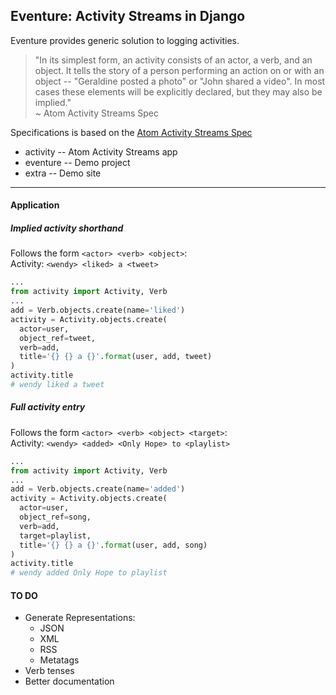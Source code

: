 Eventure: Activity Streams in Django
---
Eventure provides generic solution to logging activities.

> "In its simplest form, an activity consists of an actor, a verb, and an object. It tells the story of a person performing an action on or with an object -- "Geraldine posted a photo" or "John shared a video". In most cases these elements will be explicitly declared, but they may also be implied."  
~ Atom Activity Streams Spec

Specifications is based on the [Atom Activity Streams Spec](http://activitystrea.ms/specs/atom/1.0/)

* activity -- Atom Activity Streams app
* eventure -- Demo project
* extra -- Demo site

---
#### Application
##### Implied activity shorthand  
Follows the form `<actor> <verb> <object>`:  
Activity: `<wendy> <liked> a <tweet>`
```python
...
from activity import Activity, Verb
...
add = Verb.objects.create(name='liked')
activity = Activity.objects.create(
  actor=user,
  object_ref=tweet,
  verb=add,
  title='{} {} a {}'.format(user, add, tweet)
)
activity.title
# wendy liked a tweet
```

##### Full activity entry  
Follows the form `<actor> <verb> <object> <target>`:  
Activity: `<wendy> <added> <Only Hope> to <playlist>`
```python
...
from activity import Activity, Verb
...
add = Verb.objects.create(name='added')
activity = Activity.objects.create(
  actor=user,
  object_ref=song,
  verb=add,
  target=playlist,
  title='{} {} a {}'.format(user, add, song)
)
activity.title
# wendy added Only Hope to playlist
```


#### TO DO
* Generate Representations:  
  * JSON
  * XML
  * RSS
  * Metatags
* Verb tenses
* Better documentation
